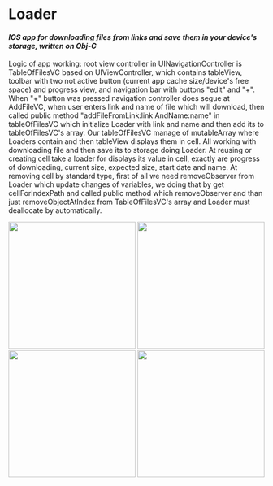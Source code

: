 # Loader

#### *IOS app for downloading files from links and save them in your device's storage, written on Obj-C*

Logic of app working: root view controller in UINavigationController is TableOfFilesVC based on UIViewController, which contains tableView, toolbar with two not active button (current app cache size/device's free space) and progress view, and navigation bar with buttons "edit" and "+". When "+" button was pressed navigation controller does segue at AddFileVC, when user enters link and name of file which will download, then called public method "addFileFromLink:link AndName:name" in tableOfFilesVC which initialize Loader with link and name and then add its to tableOfFilesVC's array. Our tableOfFilesVC manage of mutableArray where Loaders contain and then tableView displays them in cell.
All working with downloading file and then save its to storage doing Loader. 
At reusing or creating cell take a loader for displays its value in cell, exactly are progress of downloading, current size, expected size, start date and name. At removing cell by standard type, first of all we need removeObserver from Loader which update changes of variables, we doing that by get cellForIndexPath and called public method which removeObserver and than just removeObjectAtIndex from TableOfFilesVC's array and Loader must deallocate by automatically. 

<p align="center">
<img src="https://pp.vk.me/c836420/v836420107/da15/czbKWWwVIok.jpg" width="250"> 
<img src="https://pp.vk.me/c836420/v836420107/da0c/B2b2wHD-RJc.jpg" width="250"> <br />   
<img src="https://pp.vk.me/c836420/v836420107/d9fa/OeeJ3pDckFA.jpg" width="250"> 
<img src="https://pp.vk.me/c836420/v836420107/d9f1/J43Auj3PtCs.jpg" width="250"> 
</p>

